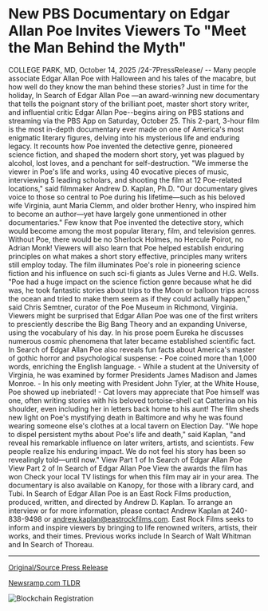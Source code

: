 # New PBS Documentary on Edgar Allan Poe Invites Viewers To "Meet the Man Behind the Myth"

COLLEGE PARK, MD, October 14, 2025 /24-7PressRelease/ -- Many people associate Edgar Allan Poe with Halloween and his tales of the macabre, but how well do they know the man behind these stories? Just in time for the holiday, In Search of Edgar Allan Poe —an award-winning new documentary that tells the poignant story of the brilliant poet, master short story writer, and influential critic Edgar Allan Poe--begins airing on PBS stations and streaming via the PBS App on Saturday, October 25.  This 2-part, 3-hour film is the most in-depth documentary ever made on one of America's most enigmatic literary figures, delving into his mysterious life and enduring legacy. It recounts how Poe invented the detective genre, pioneered science fiction, and shaped the modern short story, yet was plagued by alcohol, lost loves, and a penchant for self-destruction.  "We immerse the viewer in Poe's life and works, using 40 evocative pieces of music, interviewing 5 leading scholars, and shooting the film at 12 Poe-related locations," said filmmaker Andrew D. Kaplan, Ph.D. "Our documentary gives voice to those so central to Poe during his lifetime—such as his beloved wife Virginia, aunt Maria Clemm, and older brother Henry, who inspired him to become an author—yet have largely gone unmentioned in other documentaries."  Few know that Poe invented the detective story, which would become among the most popular literary, film, and television genres. Without Poe, there would be no Sherlock Holmes, no Hercule Poirot, no Adrian Monk! Viewers will also learn that Poe helped establish enduring principles on what makes a short story effective, principles many writers still employ today.  The film illuminates Poe's role in pioneering science fiction and his influence on such sci-fi giants as Jules Verne and H.G. Wells. "Poe had a huge impact on the science fiction genre because what he did was, he took fantastic stories about trips to the Moon or balloon trips across the ocean and tried to make them seem as if they could actually happen," said Chris Semtner, curator of the Poe Museum in Richmond, Virginia.  Viewers might be surprised that Edgar Allan Poe was one of the first writers to presciently describe the Big Bang Theory and an expanding Universe, using the vocabulary of his day. In his prose poem Eureka he discusses numerous cosmic phenomena that later became established scientific fact.  In Search of Edgar Allan Poe also reveals fun facts about America's master of gothic horror and psychological suspense:  - Poe coined more than 1,000 words, enriching the English language. - While a student at the University of Virginia, he was examined by former Presidents James Madison and James Monroe. - In his only meeting with President John Tyler, at the White House, Poe showed up inebriated! - Cat lovers may appreciate that Poe himself was one, often writing stories with his beloved tortoise-shell cat Catterina on his shoulder, even including her in letters back home to his aunt!  The film sheds new light on Poe's mystifying death in Baltimore and why he was found wearing someone else's clothes at a local tavern on Election Day.  "We hope to dispel persistent myths about Poe's life and death," said Kaplan, "and reveal his remarkable influence on later writers, artists, and scientists. Few people realize his enduring impact. We do not feel his story has been so revealingly told—until now."  View Part 1 of In Search of Edgar Allan Poe View Part 2 of In Search of Edgar Allan Poe View the awards the film has won  Check your local TV listings for when this film may air in your area. The documentary is also available on Kanopy, for those with a library card, and Tubi.  In Search of Edgar Allan Poe is an East Rock Films production, produced, written, and directed by Andrew D. Kaplan. To arrange an interview or for more information, please contact Andrew Kaplan at 240-838-9498 or andrew.kaplan@eastrockfilms.com.  East Rock Films seeks to inform and inspire viewers by bringing to life renowned writers, artists, their works, and their times. Previous works include In Search of Walt Whitman and In Search of Thoreau. 

---

[Original/Source Press Release](https://www.24-7pressrelease.com/press-release/526988/new-pbs-documentary-on-edgar-allan-poe-invites-viewers-to-meet-the-man-behind-the-myth)
                    

[Newsramp.com TLDR](https://newsramp.com/curated-news/new-pbs-documentary-reveals-edgar-allan-poe-s-hidden-legacy/f5c805556480c4cc600c2a9a8825bda8) 

 

 



![Blockchain Registration](https://cdn.newsramp.app/24-7PressRelease/qrcode/2510/14/gulfAWT2.webp)
